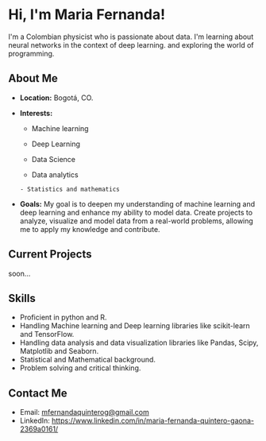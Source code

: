 # Hi, I'm Maria Fernanda!

I'm a Colombian physicist who is passionate about data. I'm learning about neural networks in the context of deep learning. and exploring the world of programming.

## About Me

- **Location:** Bogotá, CO.
- **Interests:** 

     - Machine learning

     - Deep Learning

     - Data Science

     - Data analytics

      - Statistics and mathematics

- **Goals:** My goal is to deepen my understanding of machine learning and deep learning and enhance my ability to  model data. Create projects to analyze, visualize and model data from a real-world problems, allowing me to apply my knowledge and contribute.

## Current Projects

soon...

## Skills

- Proficient in python and R.
- Handling Machine learning and Deep learning libraries like scikit-learn and TensorFlow.
- Handling data analysis and data visualization libraries like Pandas, Scipy, Matplotlib and Seaborn.
- Statistical and Mathematical background.
- Problem solving and critical thinking.

## Contact Me

- Email: mfernandaquinterog@gmail.com
- LinkedIn: https://www.linkedin.com/in/maria-fernanda-quintero-gaona-2369a0161/
